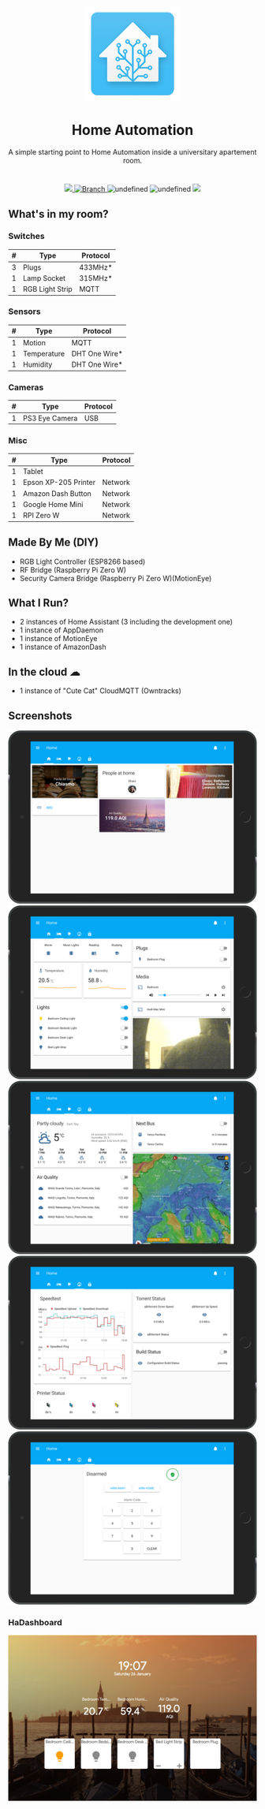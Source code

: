 <p align=center>
  <img src="assets/haicon.png"/>
  <h1 align=center>Home Automation</h1>
  <p align=center>A simple starting point to Home Automation inside a universitary apartement room.</p>
</p>
<h1></h1>
<p align=center>
  <a href="https://travis-ci.org/eliseomartelli/HomeAutomation-Config">
    <img src="https://travis-ci.org/eliseomartelli/HomeAutomation-Config.svg?branch=master"/>
  </a>
  <a href="https://github.com/eliseomartelli/HomeAutomation-Config/tree/master">
    <img src="https://img.shields.io/badge/Branch-master-green.svg?longCache=true"
        alt="Branch">
  </a>
  <img alt="undefined" src="https://img.shields.io/github/last-commit/eliseomartelli/HomeAutomation-Config.svg">
  <img alt="undefined" src="https://img.shields.io/github/license/eliseomartelli/HomeAutomation-Config.svg">
  <img src="https://img.shields.io/badge/haversion-0.86.2-blue.svg">
</p>

## What's in my room?
### Switches
| # | Type | Protocol |
|---|---|---|
| 3 | Plugs | 433MHz* |
| 1 | Lamp Socket | 315MHz* |
| 1 | RGB Light Strip | MQTT |

### Sensors
| # | Type | Protocol |
|---|---|---|
| 1 | Motion | MQTT |
| 1 | Temperature | DHT One Wire* |
| 1 | Humidity | DHT One Wire* |

### Cameras 
| # | Type | Protocol |
|---|---|---|
| 1 | PS3 Eye Camera | USB |

### Misc
| # | Type | Protocol |
|---|---|---|
| 1 | Tablet | |
| 1 | Epson XP-205 Printer | Network |
| 1 | Amazon Dash Button | Network |
| 1 | Google Home Mini | Network | 
| 1 | RPI Zero W | Network | 

## Made By Me (DIY)
- RGB Light Controller (ESP8266 based)
- RF Bridge (Raspberry Pi Zero W)
- Security Camera Bridge (Raspberry Pi Zero W)(MotionEye)

## What I Run?
- 2 instances of Home Assistant (3 including the development one)
- 1 instance of AppDaemon
- 1 instance of MotionEye
- 1 instance of AmazonDash

## In the cloud ☁
- 1 instance of "Cute Cat" CloudMQTT (Owntracks)

## Screenshots 
![](assets/ha1-min.png)
![](assets/ha2-min.png)
![](assets/ha3-min.png)
![](assets/ha4-min.png)
![](assets/ha5-min.png)

### HaDashboard  

![](assets/hadashboard-min.png)
